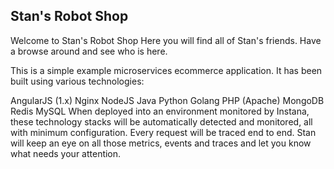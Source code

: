 ## Stan's Robot Shop

Welcome to Stan's Robot Shop
Here you will find all of Stan's friends. Have a browse around and see who is here.

This is a simple example microservices ecommerce application. It has been built using various technologies:

AngularJS (1.x)
Nginx
NodeJS
Java
Python
Golang
PHP (Apache)
MongoDB
Redis
MySQL
When deployed into an environment monitored by Instana, these technology stacks will be automatically detected and monitored, all with minimum configuration. Every request will be traced end to end. Stan will keep an eye on all those metrics, events and traces and let you know what needs your attention.